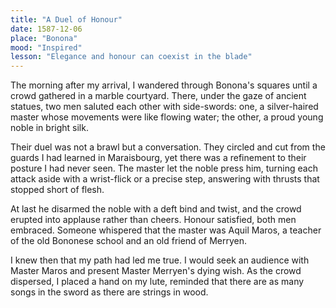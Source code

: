 ```yaml
---
title: "A Duel of Honour"
date: 1587-12-06
place: "Bonona"
mood: "Inspired"
lesson: "Elegance and honour can coexist in the blade"
---
```


The morning after my arrival, I wandered through Bonona's squares until a crowd gathered in a marble courtyard. There, under the gaze of ancient statues, two men saluted each other with side-swords: one, a silver-haired master whose movements were like flowing water; the other, a proud young noble in bright silk.

Their duel was not a brawl but a conversation. They circled and cut from the guards I had learned in Maraisbourg, yet there was a refinement to their posture I had never seen. The master let the noble press him, turning each attack aside with a wrist-flick or a precise step, answering with thrusts that stopped short of flesh.

At last he disarmed the noble with a deft bind and twist, and the crowd erupted into applause rather than cheers. Honour satisfied, both men embraced. Someone whispered that the master was Aquil Maros, a teacher of the old Bononese school and an old friend of Merryen.

I knew then that my path had led me true. I would seek an audience with Master Maros and present Master Merryen's dying wish. As the crowd dispersed, I placed a hand on my lute, reminded that there are as many songs in the sword as there are strings in wood.
